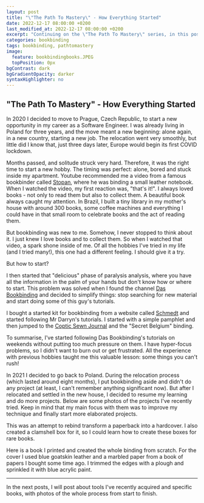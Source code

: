 ```yaml
---
layout: post
title: "\"The Path To Mastery\" - How Everything Started"
date: 2022-12-17 08:00:00 +0200
last_modified_at: 2022-12-17 08:00:00 +0200
excerpt: "Continuing on the \"The Path To Mastery\" series, in this post I talk about how I started in bookbinding."
categories: bookbinding
tags: bookbinding, pathtomastery
image:
  feature: bookbindingbooks.JPEG
  topPosition: 0px
bgContrast: dark
bgGradientOpacity: darker
syntaxHighlighter: no
---
```


## "The Path To Mastery" - How Everything Started

In 2020 I decided to move to Prague, Czech Republic, to start a new opportunity in my career as a Software Engineer. I was already living in Poland for three years, and the move meant a new beginning: alone again, in a new country, starting a new job. The relocation went very smoothly, but little did I know that, just three days later, Europe would begin its first COVID lockdown. 

Months passed, and solitude struck very hard. Therefore, it was the right time to start a new hobby. The timing was perfect: alone, bored and stuck inside my apartment. Youtube recommended me a video from a famous bookbinder called [Stopan](https://www.youtube.com/@Stopan), where he was binding a small leather notebook. When I watched the video, my first reaction was, "that's it!". I always loved books - not only to read them but also to collect them. A beautiful book always caught my attention. In Brazil, I built a tiny library in my mother's house with around 300 books, some coffee machines and everything I could have in that small room to celebrate books and the act of reading them.

But bookbinding was new to me. Somehow, I never stopped to think about it. I just knew I love books and to collect them. So when I watched that video, a spark shone inside of me. Of all the hobbies I've tried in my life (and I tried many!), this one had a different feeling. I should give it a try.

But how to start?

I then started that "delicious" phase of paralysis analysis, where you have all the information in the palm of your hands but don't know how or where to start. This problem was solved when I found the channel [Das Bookbinding](https://www.youtube.com/@DASBookbinding) and decided to simplify things: stop searching for new material and start doing some of this guy's tutorials.

I bought a started kit for bookbinding from a website called [Schmedt](https://schmedt.com/starter-set-with-bookbinding-tools-for-the-most-common-binding-methods/6281-001) and started following Mr Darryn's tutorials. I started with a simple pamphlet and then jumped to the [Coptic Sewn Journal](https://youtu.be/sxkarOsNhsM) and the "Secret Belgium" binding. 

<div class="img img--fullContainer img--14xLeading" style="background-image: url(/assets/images/posts/the-path-to-mastery/how-everything-started/pamphlet.jpg);"></div>
<div class="img img--fullContainer img--14xLeading" style="background-image: url(/assets/images/posts/the-path-to-mastery/how-everything-started/secretbelgium.jpg);"></div>
<div class="img img--fullContainer textcontent img--14xLeading" style="background-image: url(/assets/images/posts/the-path-to-mastery/how-everything-started/secretbelgium2.jpg);"></div>
<div class="img img--fullContainer textcontent img--14xLeading" style="background-image: url(/assets/images/posts/the-path-to-mastery/how-everything-started/coptic.jpg);"></div>

To summarise, I've started following Das Bookbinding's tutorials on weekends without putting too much pressure on them. I have hyper-focus problems, so I didn't want to burn out or get frustrated. All the experience with previous hobbies taught me this valuable lesson: some things you can't rush!

In 2021 I decided to go back to Poland. During the relocation process (which lasted around eight months), I put bookbinding aside and didn't do any project (at least, I can't remember anything significant now). But after I relocated and settled in the new house, I decided to resume my learning and do more projects. Below are some photos of the projects I've recently tried. Keep in mind that my main focus with them was to improve my technique and finally start more elaborated projects.

This was an attempt to rebind transform a paperback into a hardcover. I also created a clamshell box for it, so I could learn how to create these boxes for rare books.
<div class="img img--fullContainer textcontent img--14xLeading" style="background-image: url(/assets/images/posts/the-path-to-mastery/how-everything-started/hobbit.jpg);"></div>
<div class="img img--fullContainer textcontent img--14xLeading" style="background-image: url(/assets/images/posts/the-path-to-mastery/how-everything-started/clamshell2.jpg);"></div>

Here is a book I printed and created the whole binding from scratch. For the cover I used blue goatskin leather and a marbled paper from a book of papers I bought some time ago. I trimmed the edges with a plough and sprinkled it with blue acrylic paint.
<div class="img img--fullContainer textcontent img--14xLeading" style="background-image: url(/assets/images/posts/the-path-to-mastery/how-everything-started/almosthalfleather.jpg);"></div>
<div class="img img--fullContainer textcontent img--14xLeading" style="background-image: url(/assets/images/posts/the-path-to-mastery/how-everything-started/almosthalfleather2.jpg);"></div>

***

In the next posts, I will post about tools I've recently acquired and specific books, with photos of the whole process from start to finish.

